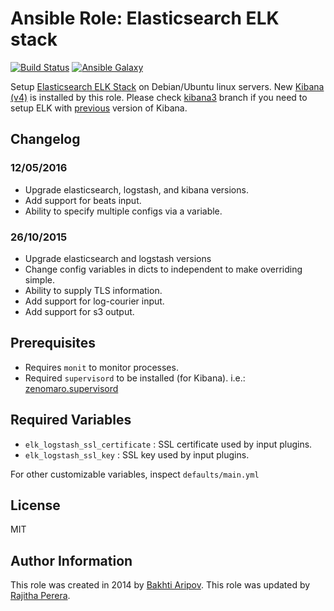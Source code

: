 # Ansible Role: Elasticsearch ELK stack

[![Build Status](https://travis-ci.org/bakhti/ansible-elk.svg?branch=master)](https://travis-ci.org/bakhti/ansible-elk) [![Ansible Galaxy](http://img.shields.io/badge/galaxy-bakhti.elk-660198.svg)](https://galaxy.ansible.com/list#/roles/1243)

Setup [Elasticsearch ELK Stack](http://www.elasticsearch.org/overview/) on Debian/Ubuntu linux servers.
New [Kibana (v4)](https://github.com/elasticsearch/kibana) is installed by this role. Please check [kibana3](https://github.com/bakhti/ansible-elk/tree/kibana3) branch if you need to setup ELK with [previous](https://github.com/elasticsearch/kibana/tree/kibana3) version of Kibana.

## Changelog

### 12/05/2016
 * Upgrade elasticsearch, logstash, and kibana versions.
 * Add support for beats input.
 * Ability to specify multiple configs via a variable.
 
### 26/10/2015
 * Upgrade elasticsearch and logstash versions
 * Change config variables in dicts to independent to make overriding simple.
 * Ability to supply TLS information.
 * Add support for log-courier input.
 * Add support for s3 output.

## Prerequisites
 * Requires `monit` to monitor processes.
 * Required `supervisord` to be installed (for Kibana). i.e.: [zenomaro.supervisord](https://galaxy.ansible.com/detail#/role/373/) 

## Required Variables
 * `elk_logstash_ssl_certificate` : SSL certificate used by input plugins.
 * `elk_logstash_ssl_key` : SSL key used by input plugins.

For other customizable variables, inspect `defaults/main.yml`

## License

MIT

## Author Information

This role was created in 2014 by [Bakhti Aripov](http://bakhti.github.io/).
This role was updated by [Rajitha Perera](http://git.io/rajiteh).
